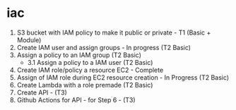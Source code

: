 # iac 

1. S3 bucket with IAM policy to make it public or private - T1 (Basic + Module)
2. Create IAM user and assign groups - In progress (T2 Basic)
3. Assign a policy to an IAM group (T2 Basic)
    -    3.1 Assign a policy to a IAM user (T2 Basic)
4. Create IAM role/policy a resource EC2 - Complete
5. Assign of IAM role during EC2 resource creation - In Progress (T2 Basic)
6. Create Lambda with a role premade (T2 Basic)
7. Create API - (T3) 
8. Github Actions for API - for Step 6  - (T3) 
